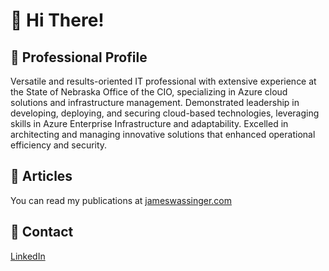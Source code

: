 # 👋 Hi There!

## 👔 Professional Profile
Versatile and results-oriented IT professional with extensive experience at the State of Nebraska Office of the CIO, specializing in Azure cloud solutions and infrastructure management. Demonstrated leadership in developing, deploying, and securing cloud-based technologies, leveraging skills in Azure Enterprise Infrastructure and adaptability. Excelled in architecting and managing innovative solutions that enhanced operational efficiency and security.

## 📝 Articles
You can read my publications at [jameswassinger.com](https://jameswassinger.com)

## 💌 Contact
[LinkedIn](https://linkedin.com/in/jameswassinger)






